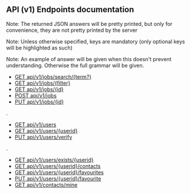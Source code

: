 ## API (v1) Endpoints documentation

Note: The returned JSON answers will be pretty printed, but only for convenience, they are not pretty printed by the server

Note: Unless otherwise specified, keys are mandatory (only optional keys will be highlighted as such)

Note: An example of answer will be given when this doesn't prevent understanding. Otherwise the full grammar will be given.

- [GET  api/v1/jobs/search/{term?}](xf1001)
- [GET  api/v1/jobs/{filter}](xf1830)
- [GET  api/v1/jobs/{id}](xf1837)
- [POST api/v1/jobs](xf1306)
- [PUT  api/v1/jobs/{id}](xf1528)

.

- [GET  api/v1/users](xf1826)
- [GET  api/v1/users/{userid}](xf1825)
- [PUT  api/v1/users/verify](xf1827)

.

- [GET  api/v1/users/exists/{userid}](xf1841)
- [GET  api/v1/users/{userid}/contacts](xf1844)
- [GET  api/v1/users/{userid}/favourites](xf1848)
- [PUT  api/v1/users/{userid}/favourite](xf1856)
- [GET  api/v1/contacts/mine](xf1901)